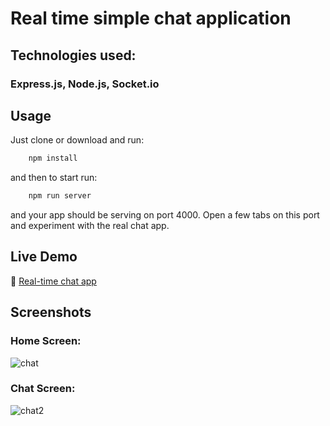 # Real time simple chat application

## Technologies used:

### Express.js, Node.js, Socket.io

## Usage

Just clone or download and run:

```bash
	npm install
```

and then to start run:

```bash
	npm run server
```

and your app should be serving on port 4000.
Open a few tabs on this port and experiment with the real chat app.

## Live Demo

🔗 [Real-time chat app](https://crawling-rust-atom.glitch.me/)

## Screenshots

### Home Screen:

![chat](https://user-images.githubusercontent.com/78612108/223781445-dfa22eba-311d-4b16-8160-2990cc2e1307.png)

### Chat Screen:

![chat2](https://user-images.githubusercontent.com/78612108/223781784-4ac21f58-5067-452f-9701-71fde5724339.png)
